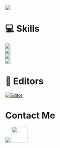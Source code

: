 ![](https://raw.githubusercontent.com/pyAref/pyAref/main/ar_gif.gif)

# 💻 Skills
[![](https://skillicons.dev/icons?i=js,ts,html,css,bootstrap,nodejs,express,nextjs)](https://skillicons.dev)<br/>
[![](https://skillicons.dev/icons?i=python,react,materialui,github,docker,linux)](https://skillicons.dev)<br />
[![](https://skillicons.dev/icons?i=deno,webpack,bash,ps,ae)](https://skillicons.dev)<br />
[![](https://skillicons.dev/icons?i=mysql,sqlite,mongodb,sequelize)](https://skillicons.dev)<br />


# 📌 Editors
[![Editor](https://skillicons.dev/icons?i=vscode,vim)](https://skillicons.dev)
	
# Contact Me
[![](https://skillicons.dev/icons?i=stackoverflow)](https://skillicons.dev)
[<img width="50" height="50" src="https://github.com/gauravghongde/social-icons/blob/master/PNG/Color/Telegram.png">](http://t.me/arefinit)
